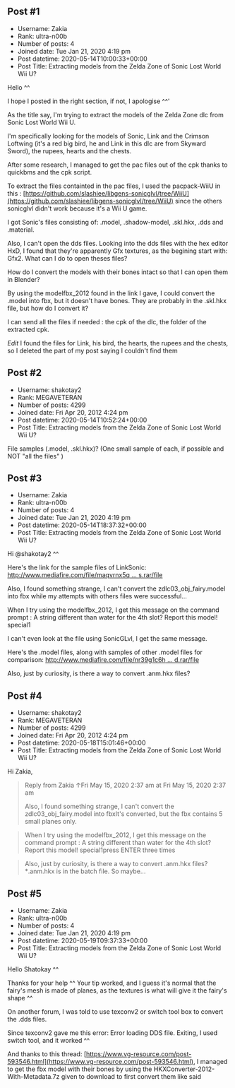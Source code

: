 ## Post #1
- Username: Zakia
- Rank: ultra-n00b
- Number of posts: 4
- Joined date: Tue Jan 21, 2020 4:19 pm
- Post datetime: 2020-05-14T10:00:33+00:00
- Post Title: Extracting models from the Zelda Zone of Sonic Lost World Wii U?

Hello ^^

I hope I posted in the right section, if not, I apologise ^^'

As the title say, I'm trying to extract the models of the Zelda Zone dlc from Sonic Lost World Wii U.

I'm specifically looking for the models of Sonic, Link and the Crimson Loftwing (it's a red big bird, he and Link in this dlc are from Skyward Sword), the rupees, hearts and the chests.

After some research, I managed to get the pac files out of the cpk thanks to quickbms and the cpk script.

To extract the files containted in the pac files, I used the pacpack-WiiU in this : [https://github.com/slashiee/libgens-sonicglvl/tree/WiiU](https://github.com/slashiee/libgens-sonicglvl/tree/WiiU) since the others sonicglvl didn't work because it's a Wii U game.

I got Sonic's files consisting of: .model, .shadow-model, .skl.hkx, .dds and .material.

Also, I can't open the dds files.
Looking into the dds files with the hex editor HxD, I found that they're apparently Gfx textures, as the begining start with: Gfx2.
What can I do to open theses files?

How do I convert the models with their bones intact so that I can open them in Blender?

By using the modelfbx_2012 found in the link I gave, I could convert the .model into fbx, but it doesn't have bones.
They are probably in the .skl.hkx file, but how do I convert it?

I can send all the files if needed : the cpk of the dlc, the folder of the extracted cpk.

*Edit*
I found the files for Link, his bird, the hearts, the rupees and the chests, so I deleted the part of my post saying I couldn't find them
## Post #2
- Username: shakotay2
- Rank: MEGAVETERAN
- Number of posts: 4299
- Joined date: Fri Apr 20, 2012 4:24 pm
- Post datetime: 2020-05-14T10:52:24+00:00
- Post Title: Extracting models from the Zelda Zone of Sonic Lost World Wii U?

File samples (.model, .skl.hkx)? (One small sample of each, if possible and NOT "all the files"  )
## Post #3
- Username: Zakia
- Rank: ultra-n00b
- Number of posts: 4
- Joined date: Tue Jan 21, 2020 4:19 pm
- Post datetime: 2020-05-14T18:37:32+00:00
- Post Title: Extracting models from the Zelda Zone of Sonic Lost World Wii U?

Hi @shakotay2 ^^

Here's the link for the sample files of LinkSonic: [http://www.mediafire.com/file/maqvrnx5q ... s.rar/file](http://www.mediafire.com/file/maqvrnx5qtm9jtm/LinkSonic_Sample_files.rar/file)

Also, I found something strange, I can't convert the zdlc03_obj_fairy.model into fbx while my attempts with others files were successful...

When I try using the modelfbx_2012, I get this message on the command prompt : A string different than water for the 4th slot? Report this model! special1

I can't even look at the file using SonicGLvl, I get the same message.

Here's the .model files, along with samples of other .model files for comparison: [http://www.mediafire.com/file/nr39g1c6h ... d.rar/file](http://www.mediafire.com/file/nr39g1c6hpskvnl/Samples_model_files_from_Zelda_Zone_of_Sonic_Lost_World.rar/file)

Also, just by curiosity, is there a way to convert .anm.hkx files?
## Post #4
- Username: shakotay2
- Rank: MEGAVETERAN
- Number of posts: 4299
- Joined date: Fri Apr 20, 2012 4:24 pm
- Post datetime: 2020-05-18T15:01:46+00:00
- Post Title: Extracting models from the Zelda Zone of Sonic Lost World Wii U?

Hi Zakia,

> Reply from Zakia ↑Fri May 15, 2020 2:37 am at Fri May 15, 2020 2:37 am
>
> Also, I found something strange, I can't convert the zdlc03_obj_fairy.model into fbxIt's converted, but the fbx contains 5 small planes only.

> When I try using the modelfbx_2012, I get this message on the command prompt : A string different than water for the 4th slot? Report this model! special1press ENTER three times

> Also, just by curiosity, is there a way to convert .anm.hkx files?*.anm.hkx is in the batch file. So maybe...
## Post #5
- Username: Zakia
- Rank: ultra-n00b
- Number of posts: 4
- Joined date: Tue Jan 21, 2020 4:19 pm
- Post datetime: 2020-05-19T09:37:33+00:00
- Post Title: Extracting models from the Zelda Zone of Sonic Lost World Wii U?

Hello Shatokay ^^

Thanks for your help ^^ Your tip worked, and I guess it's normal that the fairy's mesh is made of planes, as the textures is what will give it the fairy's shape ^^

On another forum, I was told to use texconv2 or switch tool box to convert the .dds files.

Since texconv2 gave me this error: Error loading DDS file. Exiting, I used switch tool, and it worked ^^

And thanks to this thread: [https://www.vg-resource.com/post-593546.html](https://www.vg-resource.com/post-593546.html), I managed to get the fbx model with their bones by using the HKXConverter-2012-With-Metadata.7z given to download to first convert them like said
